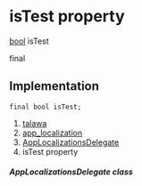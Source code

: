 
<div>

# isTest property

</div>


[bool](https://api.flutter.dev/flutter/dart-core/bool-class.html)
isTest


final




## Implementation

``` language-dart
final bool isTest;
```







1.  [talawa](../../index.html)
2.  [app_localization](../../utils_app_localization/)
3.  [AppLocalizationsDelegate](../../utils_app_localization/AppLocalizationsDelegate-class.html)
4.  isTest property

##### AppLocalizationsDelegate class







